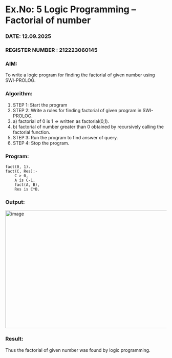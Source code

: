 # Ex.No: 5   Logic Programming – Factorial of number   
### DATE: 12.09.2025                                                                          
### REGISTER NUMBER : 212223060145
### AIM: 
To  write  a logic program for finding the factorial of given number using SWI-PROLOG. 
### Algorithm:
1. STEP 1: Start the program
2. STEP 2:  Write a rules for finding factorial of given program in SWI-PROLOG.
3.   a)	factorial of 0 is 1 => written as factorial(0,1).
4.   b)	factorial of number greater than 0 obtained by recursively calling the factorial    function.
5. STEP 3: Run the program  to find answer of  query.
6. STEP 4: Stop the program.

### Program:
```
fact(0, 1).
fact(C, Res):-
    C > 0,
    A is C-1,
    fact(A, B),
    Res is C*B.
```
### Output:
<img width="953" height="368" alt="image" src="https://github.com/user-attachments/assets/c2c6d8ba-6fbe-4e74-a982-1363f08fde5c" />

### Result:
Thus the factorial of given number was found by logic programming. 
